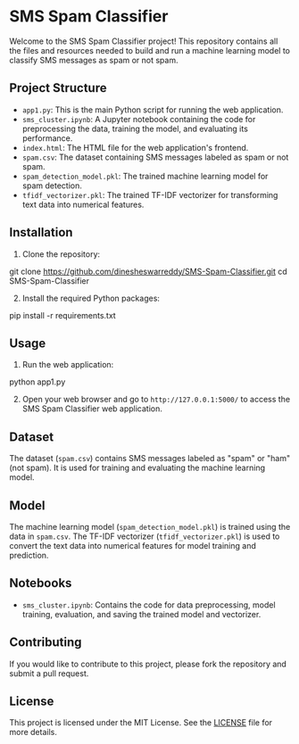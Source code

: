 
# SMS Spam Classifier

Welcome to the SMS Spam Classifier project! This repository contains all the files and resources needed to build and run a machine learning model to classify SMS messages as spam or not spam.

## Project Structure

- `app1.py`: This is the main Python script for running the web application.
- `sms_cluster.ipynb`: A Jupyter notebook containing the code for preprocessing the data, training the model, and evaluating its performance.
- `index.html`: The HTML file for the web application's frontend.
- `spam.csv`: The dataset containing SMS messages labeled as spam or not spam.
- `spam_detection_model.pkl`: The trained machine learning model for spam detection.
- `tfidf_vectorizer.pkl`: The trained TF-IDF vectorizer for transforming text data into numerical features.

## Installation

1. Clone the repository:


git clone https://github.com/dinesheswarreddy/SMS-Spam-Classifier.git
cd SMS-Spam-Classifier


2. Install the required Python packages:


pip install -r requirements.txt


## Usage

1. Run the web application:


python app1.py


2. Open your web browser and go to `http://127.0.0.1:5000/` to access the SMS Spam Classifier web application.

## Dataset

The dataset (`spam.csv`) contains SMS messages labeled as "spam" or "ham" (not spam). It is used for training and evaluating the machine learning model.

## Model

The machine learning model (`spam_detection_model.pkl`) is trained using the data in `spam.csv`. The TF-IDF vectorizer (`tfidf_vectorizer.pkl`) is used to convert the text data into numerical features for model training and prediction.

## Notebooks

- `sms_cluster.ipynb`: Contains the code for data preprocessing, model training, evaluation, and saving the trained model and vectorizer.

## Contributing

If you would like to contribute to this project, please fork the repository and submit a pull request.

## License

This project is licensed under the MIT License. See the [LICENSE](LICENSE) file for more details.

